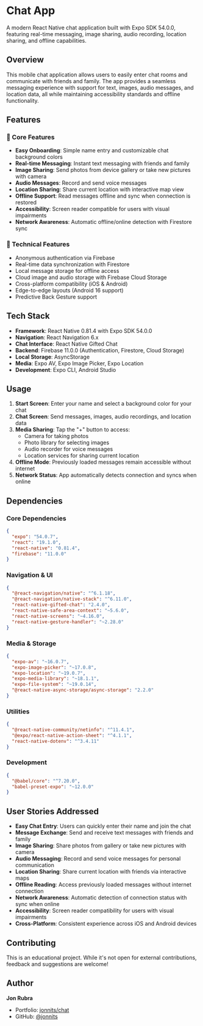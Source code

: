 # Chat App

A modern React Native chat application built with Expo SDK 54.0.0, featuring real-time messaging, image sharing, audio recording, location sharing, and offline capabilities.

## Overview

This mobile chat application allows users to easily enter chat rooms and communicate with friends and family. The app provides a seamless messaging experience with support for text, images, audio messages, and location data, all while maintaining accessibility standards and offline functionality.

## Features

### 🚀 Core Features
- **Easy Onboarding**: Simple name entry and customizable chat background colors
- **Real-time Messaging**: Instant text messaging with friends and family
- **Image Sharing**: Send photos from device gallery or take new pictures with camera
- **Audio Messages**: Record and send voice messages
- **Location Sharing**: Share current location with interactive map view
- **Offline Support**: Read messages offline and sync when connection is restored
- **Accessibility**: Screen reader compatible for users with visual impairments
- **Network Awareness**: Automatic offline/online detection with Firestore sync

### 🔧 Technical Features
- Anonymous authentication via Firebase
- Real-time data synchronization with Firestore
- Local message storage for offline access
- Cloud image and audio storage with Firebase Cloud Storage
- Cross-platform compatibility (iOS & Android)
- Edge-to-edge layouts (Android 16 support)
- Predictive Back Gesture support

## Tech Stack

- **Framework**: React Native 0.81.4 with Expo SDK 54.0.0
- **Navigation**: React Navigation 6.x
- **Chat Interface**: React Native Gifted Chat
- **Backend**: Firebase 11.0.0 (Authentication, Firestore, Cloud Storage)
- **Local Storage**: AsyncStorage
- **Media**: Expo AV, Expo Image Picker, Expo Location
- **Development**: Expo CLI, Android Studio

## Usage

1. **Start Screen**: Enter your name and select a background color for your chat
2. **Chat Screen**: Send messages, images, audio recordings, and location data
3. **Media Sharing**: Tap the "+" button to access:
   - Camera for taking photos
   - Photo library for selecting images
   - Audio recorder for voice messages
   - Location services for sharing current location
4. **Offline Mode**: Previously loaded messages remain accessible without internet
5. **Network Status**: App automatically detects connection and syncs when online

## Dependencies

### Core Dependencies
```json
{
  "expo": "54.0.7",
  "react": "19.1.0",
  "react-native": "0.81.4",
  "firebase": "11.0.0"
}
```

### Navigation & UI
```json
{
  "@react-navigation/native": "^6.1.18",
  "@react-navigation/native-stack": "^6.11.0",
  "react-native-gifted-chat": "2.4.0",
  "react-native-safe-area-context": "~5.6.0",
  "react-native-screens": "~4.16.0",
  "react-native-gesture-handler": "~2.28.0"
}
```

### Media & Storage
```json
{
  "expo-av": "~16.0.7",
  "expo-image-picker": "~17.0.8",
  "expo-location": "~19.0.7",
  "expo-media-library": "~18.1.1",
  "expo-file-system": "~19.0.14",
  "@react-native-async-storage/async-storage": "2.2.0"
}
```

### Utilities
```json
{
  "@react-native-community/netinfo": "^11.4.1",
  "@expo/react-native-action-sheet": "^4.1.1",
  "react-native-dotenv": "^3.4.11"
}
```

### Development
```json
{
  "@babel/core": "^7.20.0",
  "babel-preset-expo": "~12.0.0"
}
```

## User Stories Addressed

- **Easy Chat Entry**: Users can quickly enter their name and join the chat
- **Message Exchange**: Send and receive text messages with friends and family
- **Image Sharing**: Share photos from gallery or take new pictures with camera
- **Audio Messaging**: Record and send voice messages for personal communication
- **Location Sharing**: Share current location with friends via interactive maps
- **Offline Reading**: Access previously loaded messages without internet connection
- **Network Awareness**: Automatic detection of connection status with sync when online
- **Accessibility**: Screen reader compatibility for users with visual impairments
- **Cross-Platform**: Consistent experience across iOS and Android devices

## Contributing

This is an educational project. While it's not open for external contributions, feedback and suggestions are welcome!

## Author

**Jon Rubra**
- Portfolio: [jonnits/chat](https://github.com/jonnits/chat)
- GitHub: [@jonnits](https://github.com/jonnits)

